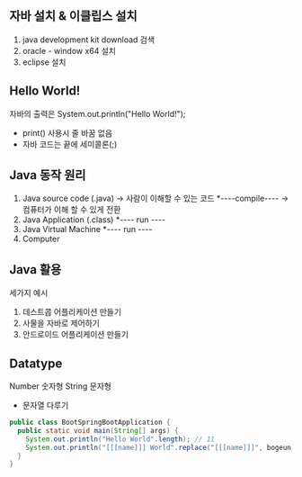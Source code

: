 ## 자바 설치 & 이클립스 설치

1. java development kit download 검색
2. oracle - window x64 설치
3. eclipse 설치


## Hello World!
자바의 출력은 System.out.println("Hello World!");
* print() 사용시 줄 바꿈 없음
* 자바 코드는 끝에 세미콜론(;)

## Java 동작 원리
1. Java source code (.java) -> 사람이 이해할 수 있는 코드
*----compile----             -> 컴퓨터가 이해 할 수 있게 전환
2. Java Application (.class)
*----  run  ----
3. Java Virtual Machine
*----  run  ----
4. Computer

## Java 활용
세가지 예시
1. 데스트콥 어플리케이션 만들기
2. 사물을 자바로 제어하기
3. 안드로이드 어플리케이션 만들기

## Datatype
Number 숫자형
String 문자형
* 문자열 다루기
```java
public class BootSpringBootApplication {
  public static void main(String[] args) {
    System.out.println("Hello World".length); // 11
    System.out.println("[[[name]]] World".replace("[[[name]]]", bogeun); //bogeun World
  }
}
```

